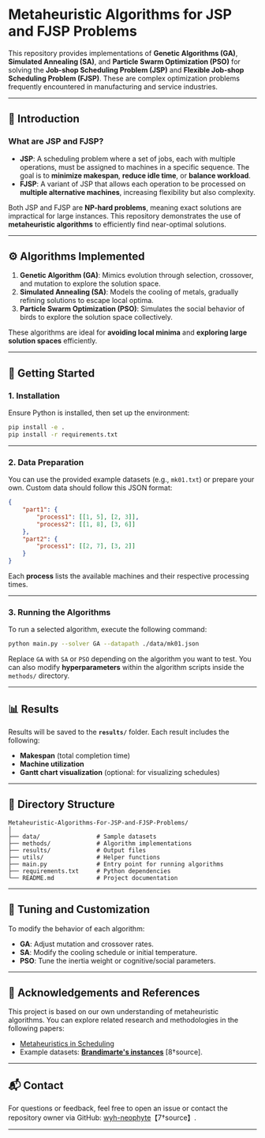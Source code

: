 
# Metaheuristic Algorithms for JSP and FJSP Problems

This repository provides implementations of **Genetic Algorithms (GA)**, **Simulated Annealing (SA)**, and **Particle Swarm Optimization (PSO)** for solving the **Job-shop Scheduling Problem (JSP)** and **Flexible Job-shop Scheduling Problem (FJSP)**. These are complex optimization problems frequently encountered in manufacturing and service industries.

---

## 📖 Introduction

### What are JSP and FJSP?  
- **JSP**: A scheduling problem where a set of jobs, each with multiple operations, must be assigned to machines in a specific sequence. The goal is to **minimize makespan**, **reduce idle time**, or **balance workload**.
- **FJSP**: A variant of JSP that allows each operation to be processed on **multiple alternative machines**, increasing flexibility but also complexity.

Both JSP and FJSP are **NP-hard problems**, meaning exact solutions are impractical for large instances. This repository demonstrates the use of **metaheuristic algorithms** to efficiently find near-optimal solutions.

---

## ⚙️ Algorithms Implemented
1. **Genetic Algorithm (GA)**: Mimics evolution through selection, crossover, and mutation to explore the solution space.
2. **Simulated Annealing (SA)**: Models the cooling of metals, gradually refining solutions to escape local optima.
3. **Particle Swarm Optimization (PSO)**: Simulates the social behavior of birds to explore the solution space collectively.

These algorithms are ideal for **avoiding local minima** and **exploring large solution spaces** efficiently.

---

## 🚀 Getting Started

### 1. Installation
Ensure Python is installed, then set up the environment:

```bash
pip install -e .
pip install -r requirements.txt
```

---

### 2. Data Preparation
You can use the provided example datasets (e.g., `mk01.txt`) or prepare your own. Custom data should follow this JSON format:

```json
{
    "part1": {
        "process1": [[1, 5], [2, 3]],
        "process2": [[1, 8], [3, 6]]
    },
    "part2": {
        "process1": [[2, 7], [3, 2]]
    }
}
```

Each **process** lists the available machines and their respective processing times.

---

### 3. Running the Algorithms

To run a selected algorithm, execute the following command:

```bash
python main.py --solver GA --datapath ./data/mk01.json
```

Replace `GA` with `SA` or `PSO` depending on the algorithm you want to test. You can also modify **hyperparameters** within the algorithm scripts inside the `methods/` directory.

---

## 📊 Results

Results will be saved to the **`results/`** folder. Each result includes the following:
- **Makespan** (total completion time)
- **Machine utilization**
- **Gantt chart visualization** (optional: for visualizing schedules)

---

## 📂 Directory Structure

```
Metaheuristic-Algorithms-For-JSP-and-FJSP-Problems/
│
├── data/                # Sample datasets
├── methods/             # Algorithm implementations
├── results/             # Output files
├── utils/               # Helper functions
├── main.py              # Entry point for running algorithms
├── requirements.txt     # Python dependencies
└── README.md            # Project documentation
```

---

## 🔧 Tuning and Customization

To modify the behavior of each algorithm:
- **GA**: Adjust mutation and crossover rates.
- **SA**: Modify the cooling schedule or initial temperature.
- **PSO**: Tune the inertia weight or cognitive/social parameters.

---

## 📑 Acknowledgements and References
This project is based on our own understanding of metaheuristic algorithms. You can explore related research and methodologies in the following papers:
- [Metaheuristics in Scheduling](https://www.sciencedirect.com/topics/computer-science/job-shop-scheduling)
- Example datasets: **[Brandimarte's instances](https://www.brandimarte.com/)** [8†source].

---

## 📬 Contact

For questions or feedback, feel free to open an issue or contact the repository owner via GitHub: [wyh-neophyte](https://github.com/wyh-neophyte)【7†source】.

---

